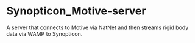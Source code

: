 # Synopticon_Motive-server
A server that connects to Motive via NatNet and then streams rigid body data via WAMP to Synopticon.
